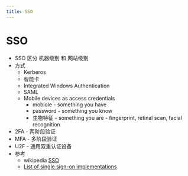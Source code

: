 ```yaml
---
title: SSO
---
```


# SSO

- SSO 区分 机器级别 和 网站级别
- 方式
  - Kerberos
  - 智能卡
  - Integrated Windows Authentication
  - SAML
  - Mobile devices as access credentials
    - mobiole - something you have
    - password - something you know
    - 生物特征 - something you are - fingerprint, retinal scan, facial recognition
- 2FA - 两阶段验证
- MFA - 多阶段验证
- U2F - 通用双重认证设备
- 参考
  - wikipedia [SSO](https://en.wikipedia.org/wiki/Single_sign-on)
  - [List of single sign-on implementations](https://en.wikipedia.org/wiki/List_of_single_sign-on_implementations)
